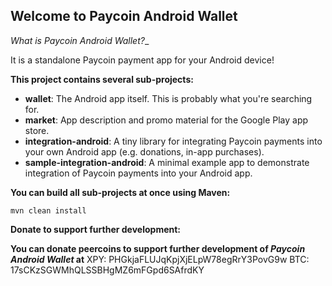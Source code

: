 ## Welcome to Paycoin Android Wallet

__What is Paycoin Android Wallet_?__

It is a standalone Paycoin payment app for your Android device!


__This project contains several sub-projects:__

 * __wallet__:
     The Android app itself. This is probably what you're searching for.
 * __market__:
     App description and promo material for the Google Play app store.
 * __integration-android__:
     A tiny library for integrating Paycoin payments into your own Android app
     (e.g. donations, in-app purchases).
 * __sample-integration-android__:
     A minimal example app to demonstrate integration of Paycoin payments into
     your Android app.


__You can build all sub-projects at once using Maven:__

`mvn clean install`


__Donate to support further development:__

__You can donate peercoins to support further development of _Paycoin Android Wallet_ at__
     XPY:  PHGkjaFLUJqKpjXjELpW78egRrY3PovG9w
     BTC:  17sCKzSGWMhQLSSBHgMZ6mFGpd6SAfrdKY
